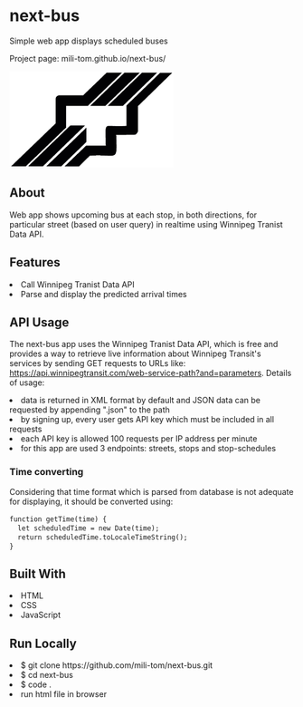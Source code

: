 # next-bus
Simple web app displays scheduled buses
<p>Project page: mili-tom.github.io/next-bus/</p>

<p>
  <img src="/images/Winnipeg_Transit_Flying-T.png">
</p>

## About
Web app shows upcoming bus at each stop, in both directions, for particular street (based on user query) in realtime using Winnipeg Tranist Data API.

## Features
<li>Call Winnipeg Tranist Data API</li> 
<li>Parse and display the predicted arrival times</li>

## API Usage
The next-bus app uses the Winnipeg Tranist Data API, which is free and provides a way to retrieve live information about Winnipeg Transit's services by sending GET requests to URLs like: https://api.winnipegtransit.com/web-service-path?and=parameters. Details of usage:
<li>data is returned in XML format by default and JSON data can be requested by appending ".json" to the path</li>
<li>by signing up, every user gets API key which must be included in all requests</li>
<li>each API key is allowed 100 requests per IP address per minute</li>
<li>for this app are used 3 endpoints: streets, stops and stop-schedules</li>

### Time converting
Considering that time format which is parsed from database is not adequate for displaying, it should be converted using:
```
function getTime(time) {
  let scheduledTime = new Date(time);
  return scheduledTime.toLocaleTimeString();
}
```
## Built With
<li>HTML</li>
<li>CSS</li>
<li>JavaScript</li>

## Run Locally
<li>$ git clone https://github.com/mili-tom/next-bus.git</li>
<li>$ cd next-bus</li>
<li>$ code .</li>
<li>run html file in browser</li>
